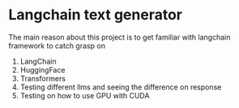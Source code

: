# Langchain text generator
The main reason about this project is to get familiar with langchain framework to catch grasp on

1. LangChain
2. HuggingFace
3. Transformers
4. Testing different llms and seeing the difference on response
5. Testing on how to use GPU with CUDA
